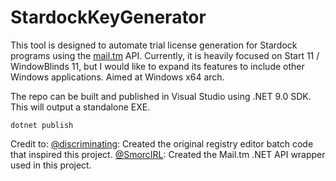 # StardockKeyGenerator
This tool is designed to automate trial license generation for Stardock programs using the [mail.tm](mail.tm) API. Currently, it is heavily focused on Start 11 / WindowBlinds 11, but I would like to expand its features to include other Windows applications. Aimed at Windows x64 arch.

The repo can be built and published in Visual Studio using .NET 9.0 SDK. This will output a standalone EXE.
```
dotnet publish
```
Credit to:
[@discriminating](https://github.com/discriminating): Created the original registry editor batch code that inspired this project.
[@SmorcIRL](https://github.com/SmorcIRL/mail.tm): Created the Mail.tm .NET API wrapper used in this project.
